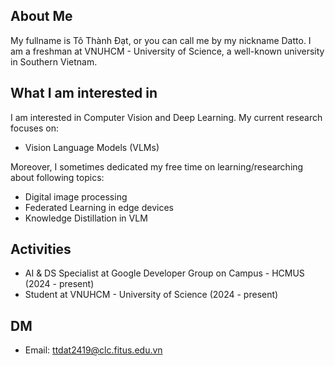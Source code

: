 ## About Me

My fullname is Tô Thành Đạt, or you can call me by my nickname Datto. I am a freshman at VNUHCM - University of Science, a well-known university in Southern Vietnam.

## What I am interested in

I am interested in Computer Vision and Deep Learning. My current research focuses on:
- Vision Language Models (VLMs)

Moreover, I sometimes dedicated my free time on learning/researching about following topics:
- Digital image processing
- Federated Learning in edge devices
- Knowledge Distillation in VLM

## Activities

- AI & DS Specialist at Google Developer Group on Campus - HCMUS (2024 - present)
- Student at VNUHCM - University of Science (2024 - present)

## DM

- Email: ttdat2419@clc.fitus.edu.vn
